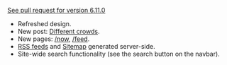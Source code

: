 [See pull request for version 6.11.0](https://github.com/csiew/website/pull/81)

- Refreshed design.
- New post: [Different crowds](/posts/different-crowds).
- New pages: [/now](/now), [/feed](/feed).
- [RSS feeds](/rss.xml) and [Sitemap](/sitemap.xml) generated server-side.
- Site-wide search functionality (see the search button on the navbar).
